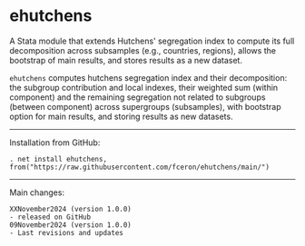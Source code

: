 # ehutchens
A Stata module that extends Hutchens' segregation index to compute its full decomposition across subsamples (e.g., countries, regions), allows the bootstrap of main results, and stores results as a new dataset. 

`ehutchens`  computes hutchens segregation index and their decomposition: the subgroup contribution and local 
indexes, their weighted sum (within component) and the remaining segregation not related to subgroups (between component) across supergroups (subsamples), with bootstrap option for main results, and storing results as new datasets.


---

Installation from GitHub:

    . net install ehutchens, from("https://raw.githubusercontent.com/fceron/ehutchens/main/")

---

Main changes:

    XXNovember2024 (version 1.0.0)
    - released on GitHub
    09November2024 (version 1.0.0)
    - Last revisions and updates
